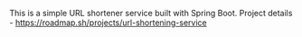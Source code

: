 This is a simple URL shortener service built with Spring Boot. Project details - https://roadmap.sh/projects/url-shortening-service


